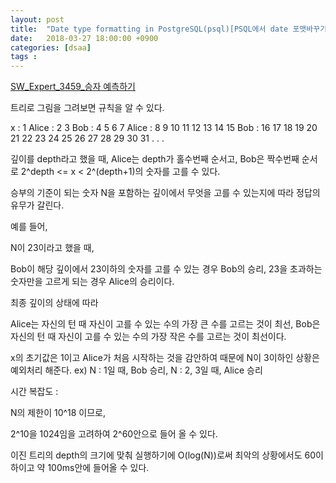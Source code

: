 ```yaml
---
layout: post
title:  "Date type formatting in PostgreSQL(psql)[PSQL에서 date 포맷바꾸기]"
date:   2018-03-27 18:00:00 +0900
categories: [dsaa]
tags :
---
```


[SW_Expert_3459_승자 예측하기](https://www.swexpertacademy.com/main/code/problem/problemDetail.do?contestProbId=AWFPoj1qANoDFAV0&categoryId=AWFPoj1qANoDFAV0&categoryType=CODE)

트리로 그림을 그려보면 규칙을 알 수 있다.

x		:   							  1
Alice	:				  2								  3
Bob		:		   4	   		  5      		  6				  7
Alice	:	   8       9      10      11      12      13      14      15
Bob		:	16  17  18  19  20  21  22  23  24  25  26  27  28  29  30  31
											.
											.
											.

깊이를 depth라고 했을 때,
Alice는 depth가 홀수번째 순서고, Bob은 짝수번째 순서로
2^depth <= x < 2^(depth+1)의 숫자를 고를 수 있다.

승부의 기준이 되는 숫자 N을 포함하는 깊이에서 무엇을 고를 수 있는지에 따라 정답의 유무가 갈린다.

예를 들어,

N이 23이라고 했을 때,

Bob이 해당 깊이에서 23이하의 숫자를 고를 수 있는 경우 Bob의 승리,
23을 초과하는 숫자만을 고르게 되는 경우 Alice의 승리이다.

최종 깊이의 상태에 따라 

Alice는 자신의 턴 때 자신이 고를 수 있는 수의 가장 큰 수를 고르는 것이 최선,
Bob은 자신의 턴 때 자신이 고를 수 있는 수의 가장 작은 수를 고르는 것이 최선이다.

x의 초기값은 1이고 Alice가 처음 시작하는 것을 감안하여 때문에 N이 3이하인 상황은 예외처리 해준다.
ex) N : 1일 때, Bob 승리, N : 2, 3일 때, Alice 승리

시간 복잡도 : 

N의 제한이 10^18 이므로,

2^10을 1024임을 고려하여 2^60안으로 들어 올 수 있다.

이진 트리의 depth의 크기에 맞춰 실행하기에 O(log(N))로써 최악의 상황에서도 60이하이고 약 100ms안에 들어올 수 있다.







